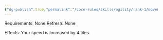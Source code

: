 ```yaml
---
{"dg-publish":true,"permalink":"/core-rules/skills/agility/rank-1/movement-1/"}
---
```


Requirements: None
Refresh: None

Effects:
Your speed is increased by 4 tiles.